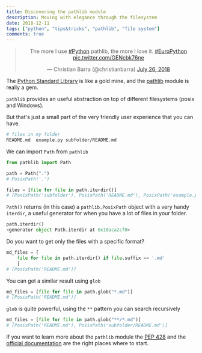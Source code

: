 ```yaml
---
title: Discovering the pathlib module
description: Moving with elegance through the filesystem
date: 2018-12-11
tags: ["python", "tips&tricks", "pathlib", "file system"]
comments: true
---
```


<center>
    <blockquote class="twitter-tweet" data-lang="en"><p lang="en" dir="ltr">The more I use <a href="https://twitter.com/hashtag/Python?src=hash&amp;ref_src=twsrc%5Etfw">#Python</a> pathlib, the more I love it. <a href="https://twitter.com/hashtag/EuroPython?src=hash&amp;ref_src=twsrc%5Etfw">#EuroPython</a> <a href="https://t.co/GENcbk76ne">pic.twitter.com/GENcbk76ne</a></p>&mdash; Christian Barra (@christianbarra) <a href="https://twitter.com/christianbarra/status/1022436417887248384?ref_src=twsrc%5Etfw">July 26, 2018</a></blockquote>
    <script async src="https://platform.twitter.com/widgets.js" charset="utf-8"></script>
</center>

The [Python Standard Library](https://docs.python.org/3/library/index.html) is like a gold mine, and the [pathlib](https://docs.python.org/3/library/pathlib.html#module-pathlib) module is really a gem.

`pathlib` provides an useful abstraction on top of different filesystems (posix and Windows).

But that's just a small part of the very friendly user experience that you can have.

```bash
# files in my folder
README.md  example.py subfolder/README.md
```

We can import `Path` from `pathlib`

```python
from pathlib import Path

path = Path(".")
# PosixPath('.')

files = [file for file in path.iterdir()]
# [PosixPath('subfolder'), PosixPath('README.md'), PosixPath('example.py')]
```

`Path()` returns (in this case) a `pathlib.PosixPath` object with a very handy `iterdir`, a useful generator for when you have a lot of files in your folder.

```python
path.iterdir()
<generator object Path.iterdir at 0x10aca2cf0>
```

Do you want to get only the files with a specific format?

```python
md_files = [
    file for file in path.iterdir() if file.suffix == '.md'
    ]
# [PosixPath('README.md')]
```

You can get a similar result using `glob`

```python
md_files = [file for file in path.glob("*.md")]
# [PosixPath('README.md')]
```

`glob` is quite powerful, using the `**` pattern you can search recursively

```python
md_files = [file for file in path.glob("**/*.md")]
# [PosixPath('README.md'), PosixPath('subfolder/README.md')]
```

If you want to learn more about the `pathlib` module the [PEP 428](https://www.python.org/dev/peps/pep-0428/) and the [official documentation](https://docs.python.org/3/library/pathlib.html#module-pathlib) are the right places where to start.
